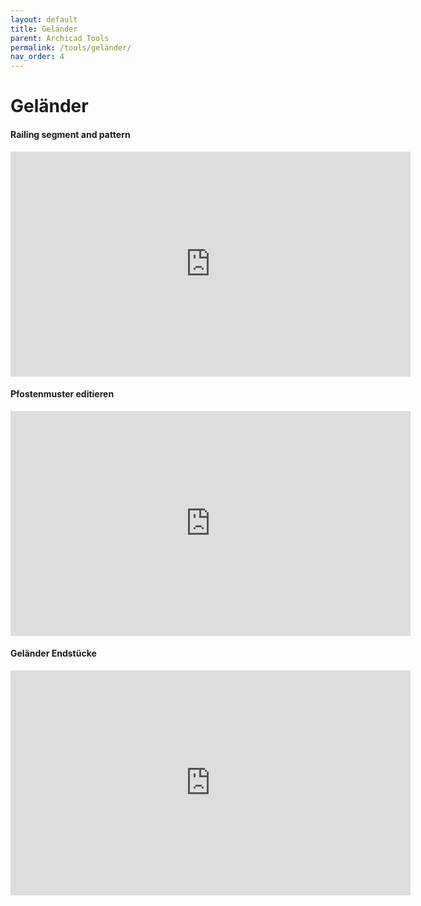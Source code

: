 ```yaml
---
layout: default
title: Geländer
parent: Archicad Tools
permalink: /tools/geländer/
nav_order: 4
---
```

# Geländer

#### Railing segment and pattern
<iframe width="640" height="360" src="https://www.youtube.com/embed/DZHVAk5z0uU" frameborder="0" allow="accelerometer; autoplay; encrypted-media; gyroscope; picture-in-picture" allowfullscreen></iframe>

#### Pfostenmuster editieren
<iframe width="640" height="360" src="https://www.youtube.com/embed/3NoWIzePwYI" frameborder="0" allow="accelerometer; autoplay; encrypted-media; gyroscope; picture-in-picture" allowfullscreen></iframe>

#### Geländer Endstücke
<iframe width="640" height="360" src="https://www.youtube.com/embed/gwAoXXxJVWc" frameborder="0" allow="accelerometer; autoplay; encrypted-media; gyroscope; picture-in-picture" allowfullscreen></iframe>

